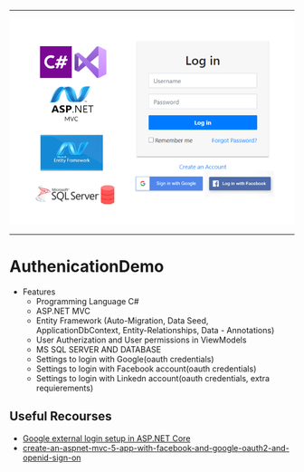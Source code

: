 
---------------------------------------------------------

![ProjectLogo](https://github.com/zafeirisdimi/AuthenicationDemo/blob/e67bbbafd847c666dd5ad32c3f2eb6ce62c662f9/img/AuthenticationDemo.png)

-----------------------------------------------------

# AuthenicationDemo #

- Features 
  - Programming Language C#
  - ASP.NET MVC
  - Entity Framework (Auto-Migration, Data Seed, ApplicationDbContext, Entity-Relationships, Data - Annotations)
  - User Autherization and User permissions in ViewModels
  - MS SQL SERVER AND DATABASE
  - Settings to login with Google(oauth credentials)
  - Settings to login with Facebook account(oauth credentials)
  - Settings to login with Linkedn account(oauth credentials, extra requierements)


 ## Useful Recourses ##
 
 - [Google external login setup in ASP.NET Core](https://docs.microsoft.com/en-us/aspnet/core/security/authentication/social/google-logins?view=aspnetcore-6.0)
 - [create-an-aspnet-mvc-5-app-with-facebook-and-google-oauth2-and-openid-sign-on](https://docs.microsoft.com/en-us/aspnet/mvc/overview/security/create-an-aspnet-mvc-5-app-with-facebook-and-google-oauth2-and-openid-sign-on)
